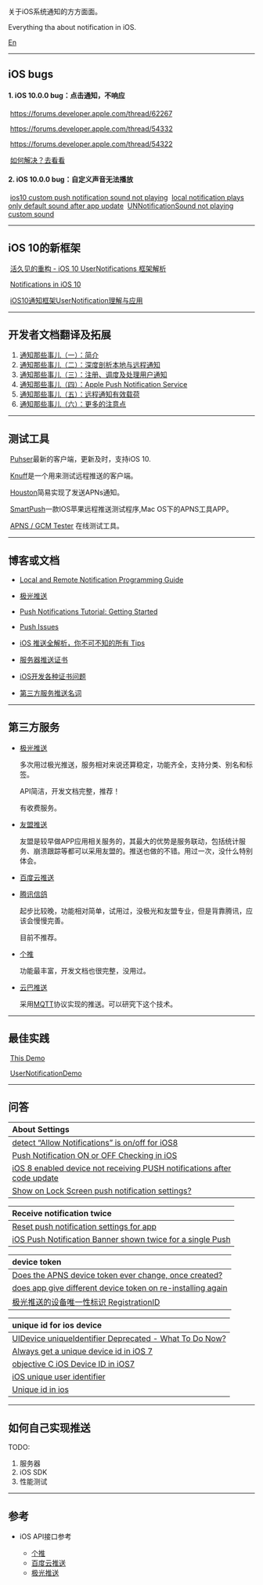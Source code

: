 关于iOS系统通知的方方面面。

Everything tha about notification in iOS.

[En]()

****
## iOS  bugs

#### 	1.  iOS 10.0.0 bug：点击通知，不响应

​		https://forums.developer.apple.com/thread/62267

​		https://forums.developer.apple.com/thread/54332

​		https://forums.developer.apple.com/thread/54322

​		[如何解决？去看看](http://wenghengcong.com/2016/10/%E9%80%9A%E7%9F%A5%E9%82%A3%E4%BA%9B%E4%BA%8B%E5%84%BF%EF%BC%88%E5%85%AD%EF%BC%89%EF%BC%9A%E6%9B%B4%E5%A4%9A%E7%9A%84%E6%B3%A8%E6%84%8F%E7%82%B9/)

#### 	2.  iOS 10.0.0 bug：自定义声音无法播放

​		[ios10 custom push notification sound not playing](http://stackoverflow.com/questions/39400703/ios10-custom-push-notification-sound-not-playing)
​		[local notification plays only default sound after app update](https://forums.developer.apple.com/thread/63186)
​		[UNNotificationSound not playing custom sound](https://forums.developer.apple.com/message/183937)

*****

## iOS 10的新框架

​	[活久见的重构 - iOS 10 UserNotifications 框架解析](https://onevcat.com/2016/08/notification/)

​	[Notifications in iOS 10](https://swifting.io/blog/2016/08/22/23-notifications-in-ios-10/)

​	[iOS10通知框架UserNotification理解与应用](https://my.oschina.net/u/2340880/blog/747781#OSC_h3_10)

****

## 开发者文档翻译及拓展

1. [通知那些事儿（一）：简介](http://wenghengcong.com/2016/04/通知那些事儿（一）：简介/)
2. [通知那些事儿（二）：深度剖析本地与远程通知](http://wenghengcong.com/2016/04/通知那些事儿（二）：深度剖析本地与远程通知/)
3. [通知那些事儿（三）：注册、调度及处理用户通知](http://wenghengcong.com/2016/04/通知那些事儿（三）：注册、调度及处理用户通知/)
4. [通知那些事儿（四）：Apple Push Notification Service](http://wenghengcong.com/2016/05/通知那些事儿（四）：Apple-Push-Notification-Service/)
5. [通知那些事儿（五）：远程通知有效载荷](http://wenghengcong.com/2016/05/%E9%80%9A%E7%9F%A5%E9%82%A3%E4%BA%9B%E4%BA%8B%E5%84%BF%EF%BC%88%E4%BA%94%EF%BC%89%EF%BC%9A%E8%BF%9C%E7%A8%8B%E9%80%9A%E7%9F%A5%E6%9C%89%E6%95%88%E8%BD%BD%E8%8D%B7/)
6. [通知那些事儿（六）：更多的注意点](http://wenghengcong.com/2016/10/%E9%80%9A%E7%9F%A5%E9%82%A3%E4%BA%9B%E4%BA%8B%E5%84%BF%EF%BC%88%E5%85%AD%EF%BC%89%EF%BC%9A%E6%9B%B4%E5%A4%9A%E7%9A%84%E6%B3%A8%E6%84%8F%E7%82%B9/)

****

## 测试工具	

​	[Puhser](https://github.com/noodlewerk/NWPusher)最新的客户端，更新及时，支持iOS 10.

​	[Knuff](https://github.com/KnuffApp/Knuff)是一个用来测试远程推送的客户端。

​	[Houston](https://github.com/nomad/houston)简易实现了发送APNs通知。

​	[SmartPush](https://github.com/shaojiankui/SmartPush)一款IOS苹果远程推送测试程序,Mac OS下的APNS工具APP。

​	[APNS / GCM Tester](http://apns-gcm.bryantan.info/) 在线测试工具。

*****

## 博客或文档

* [Local and Remote Notification Programming Guide](https://developer.apple.com/library/mac/documentation/NetworkingInternet/Conceptual/RemoteNotificationsPG/Chapters/Introduction.html#//apple_ref/doc/uid/TP40008194-CH1-SW1)

* [极光推送](http://blog.jpush.cn/)

* [Push Notifications Tutorial: Getting Started](https://www.raywenderlich.com/123862/push-notifications-tutorial)

* [Push Issues](https://developer.apple.com/library/ios/technotes/tn2265/_index.html)

* [iOS 推送全解析，你不可不知的所有 Tips](http://blog.jiguang.cn/ios_push_overall/)

* [服务器推送证书](http://docs.getui.com/mobile/ios/apns/)
* [iOS开发各种证书问题](http://blog.csdn.net/li_shuang_ls/article/details/52259512)
* [第三方服务推送名词](http://docs.getui.com/more/word/)

*****

## 第三方服务

* [极光推送](https://www.jpush.cn/)

  多次用过极光推送，服务相对来说还算稳定，功能齐全，支持分类、别名和标签。

  API简洁，开发文档完整，推荐！

  有收费服务。

* [友盟推送](http://mobile.umeng.com/push)

  友盟是较早做APP应用相关服务的，其最大的优势是服务联动，包括统计服务、崩溃跟踪等都可以采用友盟的。推送也做的不错。用过一次，没什么特别体会。

* [百度云推送](http://push.baidu.com/)
* [腾讯信鸽](http://xg.qq.com/)

  起步比较晚，功能相对简单，试用过，没极光和友盟专业，但是背靠腾讯，应该会慢慢完善。

  目前不推荐。

* [个推](http://www.getui.com/)

  功能最丰富，开发文档也很完整，没用过。

* [云巴推送](http://yunba.io/products/push/)

  采用[MQTT](https://github.com/wenghengcong/MQTTExplore)协议实现的推送。可以研究下这个技术。

******

## 最佳实践


​	[This Demo](https://github.com/wenghengcong/PushNotificationEverything/tree/master/PushSettingsDemo)

​	[UserNotificationDemo](https://github.com/onevcat/UserNotificationDemo)

****

## 问答

| About Settings                           |
| :--------------------------------------- |
| [detect “Allow Notifications” is on/off for iOS8](http://stackoverflow.com/questions/25111644/detect-allow-notifications-is-on-off-for-ios8) |
| [Push Notification ON or OFF Checking in iOS](http://stackoverflow.com/questions/20374801/push-notification-on-or-off-checking-in-ios) |
| [iOS 8 enabled device not receiving PUSH notifications after code update](http://stackoverflow.com/questions/25909568/ios-8-enabled-device-not-receiving-push-notifications-after-code-update) |
| [Show on Lock Screen push notification settings?](http://stackoverflow.com/questions/36697355/show-on-lock-screen-push-notification-settings) |



| Receive notification twice               |
| :--------------------------------------- |
| [Reset push notification settings for app](http://stackoverflow.com/questions/2438400/reset-push-notification-settings-for-app?lq=1) |
| [iOS Push Notification Banner shown twice for a single Push](http://stackoverflow.com/questions/33047914/ios-push-notification-banner-shown-twice-for-a-single-push) |


| device token                             |
| :--------------------------------------- |
| [Does the APNS device token ever change, once created?](http://stackoverflow.com/questions/6652242/does-the-apns-device-token-ever-change-once-created) |
| [does app give different device token on re-installing again](http://stackoverflow.com/questions/33888962/does-app-give-different-device-token-on-re-installing-again) |
| [极光推送的设备唯一性标识 RegistrationID](http://blog.jpush.cn/registrationid/) |

| unique id for ios device                 |
| :--------------------------------------- |
| [UIDevice uniqueIdentifier Deprecated - What To Do Now?](http://stackoverflow.com/questions/6993325/uidevice-uniqueidentifier-deprecated-what-to-do-now) |
| [Always get a unique device id in iOS 7](http://stackoverflow.com/questions/19606773/always-get-a-unique-device-id-in-ios-7) |
| [objective C iOS Device ID in iOS7](http://stackoverflow.com/questions/19329765/objective-c-ios-device-id-in-ios7) |
| [iOS unique user identifier](http://stackoverflow.com/questions/7273014/ios-unique-user-identifier?lq=1) |
| [Unique id in ios](http://stackoverflow.com/questions/20453785/unique-id-in-ios) |

****

## 如何自己实现推送

TODO:

1. 服务器
2. iOS SDK
3. 性能测试

*****

## 参考

* iOS API接口参考

  - [个推](http://docs.getui.com/mobile/ios/api/)
  - [百度云推送](http://push.baidu.com/doc/ios/api)
  - [极光推送](http://docs.jpush.io/client/ios_api/)